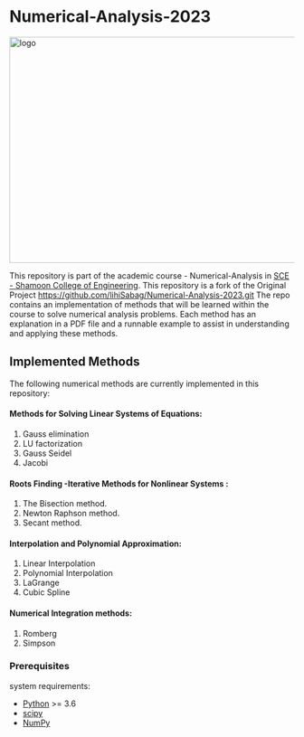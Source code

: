 # Numerical-Analysis-2023

<img src="https://github.com/lihiSabag/Numerical-Analysis-2023/blob/a895d4d59311bc17c04d25ced37daab2dc38812d/numerical%20anlysis.jpg" align="center"
     alt="logo" width="600" height="400">

This repository is part of the academic course - Numerical-Analysis in [SCE - Shamoon College of Engineering](https://sce.ac.il).
This repository is a fork of the Original Project https://github.com/lihiSabag/Numerical-Analysis-2023.git
The repo contains an implementation of methods that will be learned within the course to solve numerical analysis problems. Each method has an explanation in a PDF file and a runnable example to assist in understanding and applying these methods. 

## Implemented Methods
The following numerical methods are currently implemented in this repository:

#### Methods for Solving Linear Systems of Equations:
1. Gauss elimination
2. LU factorization
3. Gauss Seidel
4. Jacobi

#### Roots Finding -Iterative Methods for Nonlinear Systems :
1. The Bisection method.
2. Newton Raphson method.
3. Secant method.

#### Interpolation and Polynomial Approximation:
1. Linear Interpolation
2. Polynomial Interpolation
3. LaGrange
4. Cubic Spline

#### Numerical Integration methods:
1. Romberg
2. Simpson

### Prerequisites

system requirements:

* [Python](https://www.python.org/downloads/) >= 3.6
* [scipy](https://www.scipy.org/)
* [NumPy](http://www.numpy.org/) 
